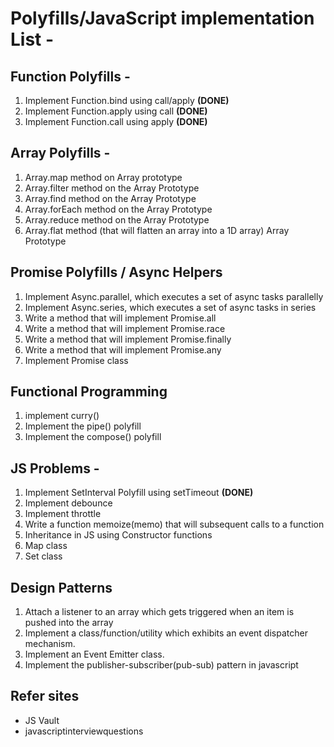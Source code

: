# Polyfills/JavaScript implementation  List -

## Function Polyfills - 
1. Implement Function.bind using call/apply **(DONE)**
1. Implement Function.apply using call **(DONE)**
1. Implement Function.call using apply **(DONE)**

## Array Polyfills - 
1. Array.map method on Array prototype 
1. Array.filter method on the Array Prototype 
1. Array.find method on the Array Prototype 
1. Array.forEach method on the Array Prototype 
1. Array.reduce method on the Array Prototype 
1. Array.flat method (that will flatten an array into a 1D array) Array Prototype 

## Promise Polyfills / Async Helpers
1. Implement Async.parallel, which executes a set of async tasks parallelly
1. Implement Async.series, which executes a set of async tasks in series
1. Write a method that will implement Promise.all 
1. Write a method that will implement Promise.race
1. Write a method that will implement Promise.finally
1. Write a method that will implement Promise.any
1. Implement Promise class

## Functional Programming
1. implement curry()
1. Implement the pipe() polyfill
1. Implement the compose() polyfill
## JS Problems - 
1. Implement SetInterval Polyfill using setTimeout **(DONE)**
1. Implement debounce 
1. Implement throttle 
1. Write a function memoize(memo) that will subsequent calls to a function 
1. Inheritance in JS using Constructor functions
1. Map class
1. Set class
## Design Patterns
1. Attach a listener to an array which gets triggered when an item is pushed into the array
1. Implement a class/function/utility which exhibits an event dispatcher mechanism.
1. Implement an Event Emitter class.
1. Implement the publisher-subscriber(pub-sub) pattern in javascript


## Refer sites
  * JS Vault
  * javascriptinterviewquestions
